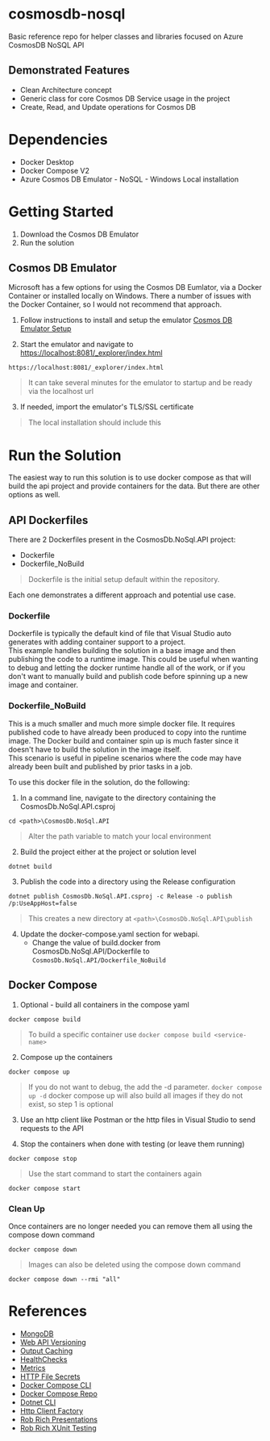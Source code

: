# cosmosdb-nosql
Basic reference repo for helper classes and libraries focused on Azure CosmosDB NoSQL API


## Demonstrated Features
- Clean Architecture concept
- Generic class for core Cosmos DB Service usage in the project
- Create, Read, and Update operations for Cosmos DB

# Dependencies
- Docker Desktop
- Docker Compose V2
- Azure Cosmos DB Emulator - NoSQL - Windows Local installation

# Getting Started
1. Download the Cosmos DB Emulator
2. Run the solution


## Cosmos DB Emulator
Microsoft has a few options for using the Cosmos DB Eumlator, via a Docker Container or installed locally on Windows.  There a number of issues with the Docker Container, so I would not recommend that approach.

1. Follow instructions to install and setup the emulator [Cosmos DB Emulator Setup](https://learn.microsoft.com/en-us/azure/cosmos-db/how-to-develop-emulator?tabs=windows%2Ccsharp&pivots=api-nosql#import-the-emulators-tlsssl-certificate)

2. Start the emulator and navigate to [https://localhost:8081/_explorer/index.html](https://localhost:8081/_explorer/index.html)
```
https://localhost:8081/_explorer/index.html
```
> It can take several minutes for the emulator to startup and be ready via the localhost url

3. If needed, import the emulator's TLS/SSL certificate
> The local installation should include this


# Run the Solution
The easiest way to run this solution is to use docker compose as that will build the api project and provide containers for the data.  But there are other options as well.


## API Dockerfiles
There are 2 Dockerfiles present in the CosmosDb.NoSql.API project:
- Dockerfile
- Dockerfile_NoBuild

> Dockerfile is the initial setup default within the repository.

Each one demonstrates a different approach and potential use case.

### Dockerfile
Dockerfile is typically the default kind of file that Visual Studio auto generates with adding container support to a project.  
This example handles building the solution in a base image and then publishing the code to a runtime image.
This could be useful when wanting to debug and letting the docker runtime handle all of the work, or if you don't want to manually build and publish code before spinning up a new image and container.

### Dockerfile_NoBuild
This is a much smaller and much more simple docker file.  It requires published code to have already been produced to copy into the runtime image.
The Docker build and container spin up is much faster since it doesn't have to build the solution in the image itself.  
This scenario is useful in pipeline scenarios where the code may have already been built and published by prior tasks in a job.

To use this docker file in the solution, do the following:

1. In a command line, navigate to the directory containing the CosmosDb.NoSql.API.csproj
```
cd <path>\CosmosDb.NoSql.API
```

> Alter the path variable to match your local environment

2. Build the project either at the project or solution level
```
dotnet build
```

3. Publish the code into a directory using the Release configuration
```
dotnet publish CosmosDb.NoSql.API.csproj -c Release -o publish /p:UseAppHost=false
```

> This creates a new directory at `<path>\CosmosDb.NoSql.API\publish`

4. Update the docker-compose.yaml section for webapi.
    - Change the value of build.docker from CosmosDb.NoSql.API/Dockerfile to `CosmosDb.NoSql.API/Dockerfile_NoBuild`


## Docker Compose
1. Optional - build all containers in the compose yaml
```
docker compose build
```
> To build a specific container use `docker compose build <service-name>`

2. Compose up the containers
```
docker compose up
```
> If you do not want to debug, the add the -d parameter.  `docker compose up -d`
> docker compose up will also build all images if they do not exist, so step 1 is optional

3. Use an http client like Postman or the http files in Visual Studio to send requests to the API

4. Stop the containers when done with testing (or leave them running)
```
docker compose stop
```

> Use the start command to start the containers again
```
docker compose start
```

### Clean Up
Once containers are no longer needed you can remove them all using the compose down command
```
docker compose down
```

> Images can also be deleted using the compose down command
```
docker compose down --rmi "all"
```


# References
- [MongoDB](https://www.mongodb.com/)
- [Web API Versioning](https://github.com/dotnet/aspnet-api-versioning)
- [Output Caching](https://learn.microsoft.com/en-us/aspnet/core/performance/caching/output?view=aspnetcore-8.0)
- [HealthChecks](https://learn.microsoft.com/en-us/aspnet/core/host-and-deploy/health-checks?view=aspnetcore-8.0)
- [Metrics](https://learn.microsoft.com/en-us/aspnet/core/log-mon/metrics/metrics?view=aspnetcore-8.0)
- [HTTP File Secrets](https://devblogs.microsoft.com/visualstudio/safely-use-secrets-in-http-requests-in-visual-studio-2022/)
- [Docker Compose CLI](https://docs.docker.com/compose/reference/)
- [Docker Compose Repo](https://github.com/docker/awesome-compose/tree/master)
- [Dotnet CLI](https://learn.microsoft.com/en-us/dotnet/core/tools/)
- [Http Client Factory](https://learn.microsoft.com/en-us/dotnet/core/extensions/httpclient-factory)
- [Rob Rich Presentations](https://robrich.org/presentations)
- [Rob Rich XUnit Testing](https://github.com/robrich/net-testing-xunit-moq/blob/main/done/LightController.Tests/LightActuator_ActuateLights.cs)